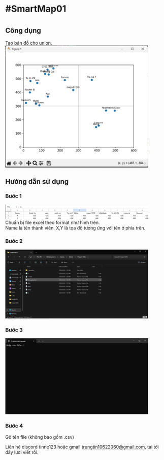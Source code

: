 <h1>#SmartMap01<h1>
  
<h2>Công dụng</h1>
Tạo bản đồ cho union.
<img src="HDSD/Screenshot_3.png" width="450">

<h2>Hướng dẫn sử dụng</h2>

<h3>Bước 1</h3>
  <img src= "HDSD/Screenshot_excel.png" width = "450"> <br>
  Chuẩn bị file excel theo format như hình trên. <br>
  Name là tên thành viên. X,Y là tọa độ tương ứng với tên ở phía trên.
<h3>Bước 2</h3>
<img src="HDSD/Screenshot_1.png"  width="450">
<h3>Bước 3</h3>
<img src="HDSD/Screenshot_2.png"  width="450">
<h3>Bước 4</h3>
Gõ tên file (không bao gồm .csv)

  
Liên hệ discord tinne123 hoặc gmail trungtin10622060@gmail.com, tại tới đây lười viết rồi.
